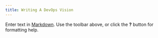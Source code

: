 ```yaml
---
title: Writing A DevOps Vision
---
```

Enter text in [Markdown](http://daringfireball.net/projects/markdown/). Use the toolbar above, or click the **?** button for formatting help.
